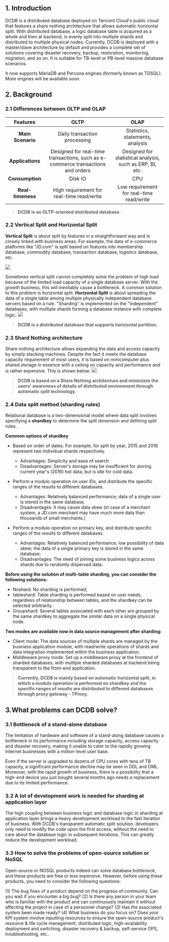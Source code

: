## 1. Introduction
DCDB is a distributed database deployed on Tencent Cloud's public cloud that features a share nothing architecture that allows automatic horizontal split. With distributed database, a logic database table is acquired as a whole and then at backend, is evenly split into multiple shards and distributed to multiple physical nodes. Currently, DCDB is deployed with a master/slave architecture by default and provides a complete set of solutions covering disaster recovery, backup, restoration, monitoring, migration, and so on. It is suitable for TB-level or PB-level massive database scenarios. 

It now supports MariaDB and Percona engines (formerly known as TDSQL). More engines will be available soon.



## 2. Background
### 2.1 Differences between OLTP and OLAP
| Features | OLTP | OLAP |
|:--:|:--:|:--:|
| **Main Scenario** | Daily transaction processing | Statistics, statements, analysis |
| **Applications** | Designed for real-time transactions, such as e-commerce transactions and orders | Designed for statistical analysis, such as ERP, BI, etc. |
| **Consumption** | Disk IO | CPU |
| **Real-timeness** | High requirement for real-time read/write | Low requirement for real-time read/write |

> **DCDB is an OLTP-oriented distributed database.**

### 2.2 Vertical Split and Horizontal Split
**Vertical Split** is about split by features in a straightforward way and is closely linked with business areas. For example, the data of e-commerce platforms like "JD.com" is split based on features into membership database, commodity database, transaction database, logistics database, etc.

![](https://mccdn.qcloud.com/static/img/f893ec978e92c77fcf2001b28e55e93c/image.jpg)

Sometimes vertical split cannot completely solve the problem of high load because of the limited load capacity of a single database server. With the growth business, this will inevitably cause a bottleneck. A common solution to this problem is horizontal split. **Horizontal Split** is about spreading the data of a single table among multiple physically independent database servers based on a rule. "Sharding" is implemented on the "independent" databases, with multiple shards forming a database instance with complete logic.
![](https://mccdn.qcloud.com/static/img/04195cfdaff8aa285ca224a74da12a3a/image.jpg)

> **DCDB is a distributed database that supports horizontal partition.**

### 2.3 Shard Nothing architecture

Share nothing architecture allows expanding the data and access capacity by simply stacking machines. Despite the fact it meets the database capacity requirement of most users, it is based on minicomputer plus shared storage in essence with a ceiling on capacity and performance and is rather expensive. This is shown below:
![](https://mc.qcloudimg.com/static/img/60bbbcd57ec258375c109ced2bc4a8c1/shardnothing.png)

> **DCDB is based on a Share Nothing architecture and minimizes the users' awareness of details of distributed environment through automatic split technology.**

### 2.4 Data split method (sharding rules)
Relational database is a two-dimensional model where data split involves specifying a **shardkey** to determine the split dimension and defining split rules.

**Common options of shardkey**

- Based on order of dates. For example, for split by year, 2015 and 2016 represent two individual shards respectively.
	- Advantages: Simplicity and ease of search
	- Disadvantages: Server's storage may be insufficient for storing current year's (2016) hot data, but is idle for cold data.
	
- Perform a modulo operation on user IDs, and distribute the specific ranges of the results to different databases.
	- Advantages: Relatively balanced performance; data of a single user is stored in the same database.
	- Disadvantages: It may cause data skew (in case of a merchant system, a JD.com merchant may have much more data than thousands of small merchants.)
	
- Perform a modulo operation on primary key, and distribute specific ranges of the results to different databases.
	- Advantages: Relatively balanced performance; low possibility of data skew; the data of a single primary key is stored in the same database;
	- Disadvantages: The need of joining some business logics across shards due to randomly dispersed data.

**Before using the solution of multi-table sharding, you can consider the following solutions:**

- Noshard: No sharding is performed;
- tableshard: Table sharding is performed based on user needs, regardless of relationship between tables, and the shardkey can be selected arbitrarily.
- Groupshard: Several tables associated with each other are grouped by the same shardkey to aggregate the similar data on a single physical node.

**Two modes are available now in data source management after sharding:**

- Client mode: The data sources of multiple shards are managed by the business application module, with read/write operations of shards and data integration implemented within the business application.
- Middleware proxy mode: Set up a middleware proxy at the frontend of sharded databases, with multiple sharded databases at backend being transparent to the front-end application.


> **Currently, DCDB is mainly based on automatic horizontal split, in which a modulo operation is performed on shardkey and the specific ranges of results are distributed to different databases through proxy gateway - TProxy.**

## 3.What problems can DCDB solve?

### 3.1 Bottleneck of a stand-alone database

The limitation of hardware and software of a stand-along database causes a bottleneck in its performance including storage capacity, access capacity and disaster recovery, making it unable to cater to the rapidly growing Internet businesses with a million-level user base.

Even if the server is upgraded to dozens of CPU cores with tens of TB capacity, a significant performance decline may be seen in DDL and DML. Moreover, with the rapid growth of business, there is a possibility that a high-end device you just bought several months ago needs a replacement due to its limited performance.

### 3.2 A lot of development work is needed for sharding at application layer

The high coupling between business logic and database logic in sharding at application layer brings a heavy development workload to the fast iteration of business. With DCDB's transparent automatic split solution, developers only need to modify the code upon the first access, without the need to care about the database logic in subsequent iterations. This can greatly reduce the development workload.


### 3.3 How to solve the problems of open-source solution or NoSQL

Open-source or NOSQL products indeed can solve database bottleneck, and these products are free or less expensive. However, before using these products, you need to consider the following questions:

(1) The bug fixes of a product depend on the progress of community. Can you wait if you encounter a big bug?
(2) Is there any person in your team who is familiar with the product and can continuously maintain it without affecting the project in case of a personnel change?
(3) Has the associated system been made ready?
(4) What business do you focus on? Does your KPI system involve inputting resources to ensure the open-source product's resource & life cycle management, distributed logic, high-availability deployment and switching, disaster recovery & backup, self-service OPS, troubleshooting, etc..

